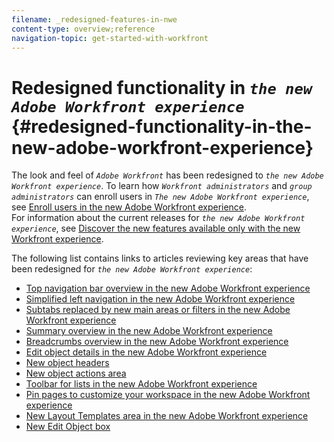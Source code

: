 ```yaml
---
filename: _redesigned-features-in-nwe
content-type: overview;reference
navigation-topic: get-started-with-workfront
---
```




# Redesigned functionality in *`the new Adobe Workfront experience`* {#redesigned-functionality-in-the-new-adobe-workfront-experience}

The look and feel of *`Adobe Workfront`* has been redesigned to *`the new Adobe Workfront experience`*. To learn how *`Workfront administrators`* and *`group administrators`* can enroll users in *`The new Adobe Workfront experience`*, see [Enroll users in the new Adobe Workfront experience](enroll-users-new-workfront-experience.md).  
For information about the current releases for *`the new Adobe Workfront experience`*, see [Discover the new features available only with the new Workfront experience](https://one.workfront.com/s/article/Discover-the-new-features-available-only-with-the-new-Workfront-experience-224802325).


The following list contains links to articles reviewing key areas that have been redesigned for *`the new Adobe Workfront experience`*:



* [Top navigation bar overview in the new Adobe Workfront experience](global-navigation-overview.md) 
* [Simplified left navigation in the new Adobe Workfront experience](simplified-left-navigation.md) 
* [Subtabs replaced by new main areas or filters in the new Adobe Workfront experience](subtabs-removed.md) 
* [Summary overview in the new Adobe Workfront experience](summary-overview.md) 
* [Breadcrumbs overview in the new Adobe Workfront experience](breadcrumb-overview.md) 
* [Edit object details in the new Adobe Workfront experience](combined-pages-object-details.md) 
* [New object headers](new-object-headers.md) 
* [New object actions area](new-object-actions-area.md) 
* [Toolbar for lists in the new Adobe Workfront experience](new-toolbar-for-lists.md) 
* [Pin pages to customize your workspace in the new Adobe Workfront experience](pin-pages.md) 
* [New Layout Templates area in the new Adobe Workfront experience](new-layout-templates.md) 
* [New Edit Object box](new-edit-object-box.md) 


